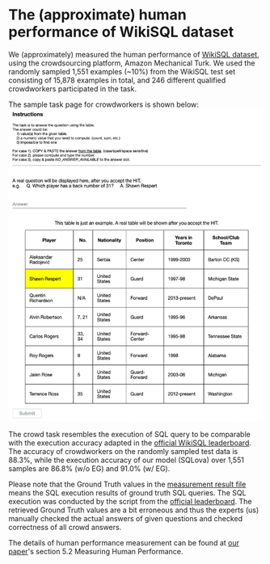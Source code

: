 # The (approximate) human performance of WikiSQL dataset

We (approximately) measured the human performance of [WikiSQL dataset](https://arxiv.org/abs/1709.00103), using the crowdsourcing platform, Amazon Mechanical Turk.
We used the randomly sampled 1,551 examples (\~10%) from the WikiSQL test set consisting of 15,878 examples in total, and 246 different qualified crowdworkers participated in the task.

The sample task page for crowdworkers is shown below:
![example](sample.png "The example of the task page")

The crowd task resembles the execution of SQL query to be comparable with the execution accuracy adapted in the [official WikiSQL leaderboard](https://github.com/salesforce/WikiSQL).
The accuracy of crowdworkers on the randomly sampled test data is 88.3%, while the execution accuracy of our model (SQLova) over 1,551 samples are 86.8% (w/o EG) and 91.0% (w/ EG).

Please note that the Ground Truth values in the [measurement result file](result.tsv) means the SQL execution results of ground truth SQL queries. The SQL execution was conducted by the script from the [official leaderboard](https://github.com/salesforce/WikiSQL). The retrieved Ground Truth values are a bit erroneous and thus the experts (us) manually checked the actual answers of given questions and checked correctness of all crowd answers.

The details of human performance measurement can be found at [our paper](https://arxiv.org/pdf/1902.01069.pdf)'s section 5.2 Measuring Human Performance.
